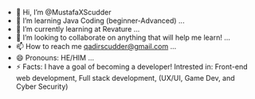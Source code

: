 - 👋 Hi, I’m @MustafaXScudder
- 👀 I’m learning Java Coding (beginner-Advanced) ...
- 🌱 I’m currently learning at Revature ...
- 💞️ I’m looking to collaborate on anything that will help me learn! ...
- 📫 How to reach me qadirscudder@gmail.com  ...
- 😄 Pronouns: HE/HIM ...
- ⚡ Facts: I have a goal of becoming a developer! Intrested in: Front-end web development, Full stack development, (UX/UI, Game Dev, and Cyber Security)

<!---
MustafaXScudder/MustafaXScudder is a ✨ special ✨ repository because its `README.md` (this file) appears on your GitHub profile.
You can click the Preview link to take a look at your changes.
--->
